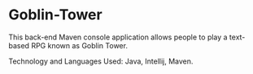 # Goblin-Tower

This back-end Maven console application allows people to play a text-based RPG known as Goblin Tower.

Technology and Languages Used: Java, Intellij, Maven.
